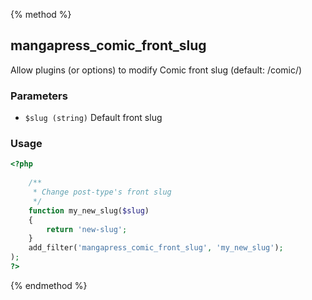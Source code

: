 {% method %}
## mangapress_comic_front_slug

Allow plugins (or options) to modify Comic front slug (default: /comic/)

### Parameters
* `$slug (string)` Default front slug

### Usage

```php
<?php
    
    /**
     * Change post-type's front slug
     */
    function my_new_slug($slug)
    {
        return 'new-slug';
    }
    add_filter('mangapress_comic_front_slug', 'my_new_slug');
);
?>
```

{% endmethod %}

